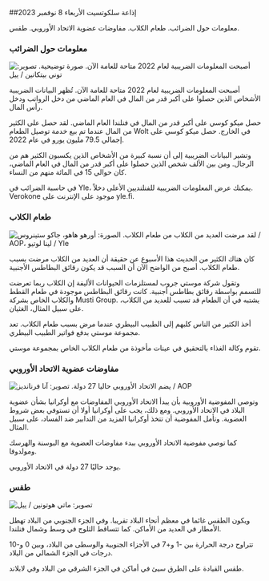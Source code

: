 ##إذاعة سلكوتسيت الأربعاء 8 نوفمبر 2023

معلومات حول الضرائب. طعام الكلاب. مفاوضات عضوية الاتحاد الأوروبي. طقس.

### معلومات حول الضرائب

![أصبحت المعلومات الضريبية لعام 2022 متاحة للعامة الآن. صورة توضيحية. تصوير: توني بيتكانين / ييل](https://images.cdn.yle.fi/image/upload/c_crop,h_2628,w_4672,x_747,y_536/ar_1.7777777777777777,c_fill,g_faces,h_675,w_1200/dpr_1.0/q_auto:eco/f_auto/fl_lossy/v1692260664/39-115812464ddd8da1ad5a)

أصبحت المعلومات الضريبية لعام 2022 متاحة للعامة الآن. تُظهر البيانات الضريبية الأشخاص الذين حصلوا على أكبر قدر من المال في العام الماضي من دخل الرواتب ودخل رأس المال.

حصل ميكو كوسي على أكبر قدر من المال في فنلندا العام الماضي. لقد حصل على الكثير من المال عندما تم بيع خدمة توصيل الطعام Wolt في الخارج. حصل ميكو كوسي على إجمالي 79.5 مليون يورو في عام 2022.

وتشير البيانات الضريبية إلى أن نسبة كبيرة من الأشخاص الذين يكسبون الكثير هم من الرجال. ومن بين الألف شخص الذين حصلوا على أكبر قدر من المال في العام الماضي، كان حوالي 15 في المائة منهم من النساء.

في حاسبة الضرائب في Yle، يمكنك عرض المعلومات الضريبية للفنلنديين الأعلى دخلاً. Verokone موجود على الإنترنت على yle.fi.

### طعام الكلاب

![لقد مرضت العديد من الكلاب من طعام الكلاب. الصورة: أورهو هاهو، جاكو ستينروس / AOP، لينا لوتيو / Yle](https://images.cdn.yle.fi/image/upload/c_crop,h_1080,w_1919,x_0,y_0/ar_1.7777777777777777,c_fill,g_faces,h_675،w_1200/dpr_1.0/q_auto:eco/f_auto/fl_lossy/v1699386970/39-11965956548f484ed3bb)

كان هناك الكثير من الحديث هذا الأسبوع عن حقيقة أن العديد من الكلاب مرضت بسبب طعام الكلاب. أصبح من الواضح الآن أن السبب قد يكون رقائق البطاطس الأجنبية.

وتقول شركة موستي جروب لمستلزمات الحيوانات الأليفة إن الكلاب ربما تعرضت للتسمم بواسطة رقائق بطاطس أجنبية. كانت رقائق البطاطس موجودة في طعام القطط والكلاب الخاص بشركة Musti Group. يشتبه في أن الطعام قد تسبب للعديد من الكلاب، على سبيل المثال، الغثيان.

أخذ الكثير من الناس كلبهم إلى الطبيب البيطري عندما مرض بسبب طعام الكلاب. تعد مجموعة موستي بدفع فواتير الطبيب البيطري.

تقوم وكالة الغذاء بالتحقيق في عينات مأخوذة من طعام الكلاب الخاص بمجموعة موستي.

### مفاوضات عضوية الاتحاد الأوروبي

![يضم الاتحاد الأوروبي حاليا 27 دولة. تصوير: آنا فرنانديز / AOP](https://images.cdn.yle.fi/image/upload/c_crop,h_2394,w_4256,x_0,y_419/ar_1.7777777777777777,c_fill,g_faces,h_675,w_1200/dpr_1.0/q_auto:إيكو/f_auto/fl_lossy/v1632407032/39-857648614c8a7c923f2)

وتوصي المفوضية الأوروبية بأن يبدأ الاتحاد الأوروبي المفاوضات مع أوكرانيا بشأن عضوية البلاد في الاتحاد الأوروبي. ومع ذلك، يجب على أوكرانيا أولا أن تستوفي بعض شروط العضوية. وتأمل المفوضية أن تتخذ أوكرانيا المزيد من التدابير ضد الفساد، على سبيل المثال.

كما توصي مفوضية الاتحاد الأوروبي ببدء مفاوضات العضوية مع البوسنة والهرسك ومولدوفا.

يوجد حاليًا 27 دولة في الاتحاد الأوروبي.

### طقس

![ تصوير: ماتي هوتونين / ييل](https://images.cdn.yle.fi/image/upload/c_crop,h_1080,w_1919,x_0,y_0/ar_1.7777777777777777,c_fill,g_faces,h_675,w_1200/dpr_1.0/q_auto:eco/f_auto/fl_lossy/v1699449326/39-1197700654b89b86284a)

ويكون الطقس غائما في معظم أنحاء البلاد تقريبا. وفي الجزء الجنوبي من البلاد تهطل الأمطار في العديد من الأماكن. كما تتساقط الثلوج في وسط وشمال فنلندا.

تتراوح درجة الحرارة بين -1 و+7 في الأجزاء الجنوبية والوسطى من البلاد، وبين 0 و-10 درجات في الجزء الشمالي من البلاد.

طقس القيادة على الطرق سيئ في أماكن في الجزء الشرقي من البلاد وفي لابلاند.